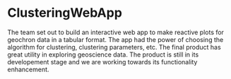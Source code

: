 # ClusteringWebApp

The team set out to build an interactive web app to make reactive plots for geochron data in a tabular format.
The app had the power of choosing the algorithm for clustering, clustering parameters, etc. The final product has great utility in exploring geoscience data.
The product is still in its developement stage and we are working towards its functionality enhancement.
